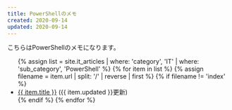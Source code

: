 ```yaml
---
title: PowerShellのメモ
created: 2020-09-14
updated: 2020-09-14
---
```

こちらはPowerShellのメモになります。

<ul>
    {% assign list = site.it_articles  | where: 'category', 'IT'
                                       | where: 'sub_category', 'PowerShell' %}
    {% for item in list %}
        {% assign filename = item.url | split: '/' | reverse | first %}
        {% if filename != 'index' %}
            <li><a href="{{ item.url }}.html">{{ item.title }}</a> ({{ item.updated }}更新)</li>
        {% endif %}
    {% endfor %}
</ul>
